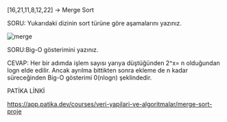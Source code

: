 [16,21,11,8,12,22] -> Merge Sort

SORU: Yukarıdaki dizinin sort türüne göre aşamalarını yazınız.



![merge](https://user-images.githubusercontent.com/109232421/181246002-7b92b109-5452-4e14-9d48-4dead077ac30.png)


SORU:Big-O gösterimini yazınız.

CEVAP: Her bir adımda işlem sayısı yarıya düştüğünden 2^x= n olduğundan logn elde edilir. Ancak ayrılma bittikten sonra ekleme de n kadar süreceğinden Big-O gösterimi 0(nlogn) şeklindedir.


PATİKA LİNKİ

https://app.patika.dev/courses/veri-yapilari-ve-algoritmalar/merge-sort-proje
